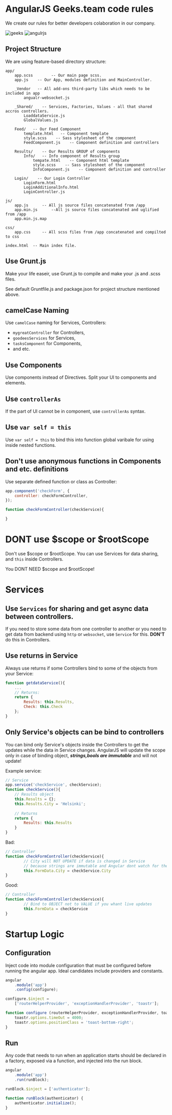# AngularJS Geeks.team code rules
We create our rules for better developers colaboration in our company.

![geeks](https://github.com/geeksteam/VacancyFrontendTest/raw/master/logo-git.png)
![angulrjs](https://angularjs.org/img/AngularJS-large.png)

## Project Structure

We are using feature-based directory structure:
```
app/
    app.scss		-- Our main page scss.
    app.js    -- Our App, modules definition and MainController.
    
    _Vendor   -- All add-ons third-party libs which needs to be included in app
        angualr-websocket.js
	
    _Shared/    -- Services, Factories, Values - all that shared accros controllers.
        LoaddataService.js
        GlobalValues.js
	
    Feed/   -- Our Feed Component
	    template.html   -- Component template
	    style.scss    -- Sass stylesheet of the component
	    FeedComponent.js    -- Component definition and controllers
	
    Results/    -- Our Results GROUP of components
        Info/   -- Info component of Results group
            tempate.html    -- Component html template
	        style.scss    -- Sass stylesheet of the component
            InfoComponent.js    -- Component definition and controller
	    
    Login/    -- Our Login Controller
        LoginForm.html
        LoginAdditionalInfo.html
        LoginController.js
	
js/
	app.js 		-- All js source files concatenated from /app
	app.min.js		--All js source files concatenated and uglified from /app
	app.min.js.map
	
css/
	app.css		-- All scss files from /app concatenated and compilted to css
	
index.html	-- Main index file.
```

## Use Grunt.js

Make your life easeir, use Grunt.js to compile and make your .js and .scss files.

See default Gruntfile.js and package.json for project structure mentioned above.

## camelCase Naming

Use `camelCase` naming for Services, Controllers:
* `mygreatController` for Controllers, 
* `goodeesServices` for Services, 
* `tasksComponent` for Components,
* and etc.

## Use Components
Use components instead of Directives. Split your UI to components and elements.

## Use `controllerAs`
If the part of UI cannot be in component, use `controllerAs` syntax.

## Use `var self = this`
Use `var self = this` to bind this into function global varibale for using inside nested functions.

## Don't use anonymous functions in Components and etc. definitions
Use separate defined function or class as Controller:

```js
app.component('checkForm', {
	controller: checkFormController,
});

function checkFormController(checkService){

}
```
# **DONT** use $scope or $rootScope
Don't use $scope or $rootScope.
You can use Services for data sharing, and `this` inside Controllers.

You DONT NEED $scope and $rootScope!

# Services

## Use `Services` for sharing and get async data between controllers.
If you need to store some data from one controller to another or you need to get data from backend using `http` or `websocket`,
use `Service` for this.
**DON'T** do this in Controllers.

## Use returns in Service
Always use returns if some Controllers bind to some of the objects from your Service:
```js
function getdataService(){
	...
	// Returns:
	return {
		Results: this.Results,
		Check: this.Check
	};
}
```

## Only Service's objects can be bind to controllers
You can bind only Service's objects inside the Controllers to get the updates while the data in Service changes.
AngularJS will update the scope only in case of binding object, ***strings,bools are immutable*** and will not update!

Example service:
```js
// Service
app.service('checkService', checkService);
function checkService(){
    // Results object
    this.Results = {};
    this.Results.City = 'Helsinki';
    
    // Returns
    return {
    	Results: this.Results
    }
}
```
Bad:
```js
// Controller
function checkFormController(checkService){
		// City will NOT UPDATE if data is changed in Service
		// because strings are immutable and Angular dont watch for them
		this.FormData.City = checkService.City
}
```
Good:
```js
// Controller
function checkFormController(checkService){
		// Bind to OBJECT not to VALUE if you whant live updates
		this.FormData = checkService
}
```

# Startup Logic

## Configuration
Inject code into module configuration that must be configured before running the angular app. Ideal candidates include providers and constants.

```js
angular
    .module('app')
    .config(configure);

configure.$inject =
    ['routerHelperProvider', 'exceptionHandlerProvider', 'toastr'];

function configure (routerHelperProvider, exceptionHandlerProvider, toastr) {
    toastr.options.timeOut = 4000;
    toastr.options.positionClass = 'toast-bottom-right';
}
```

## Run
Any code that needs to run when an application starts should be declared in a factory, exposed via a function, and injected into the run block.

```js
angular
    .module('app')
    .run(runBlock);

runBlock.$inject = ['authenticator'];

function runBlock(authenticator) {
    authenticator.initialize();
}
```
